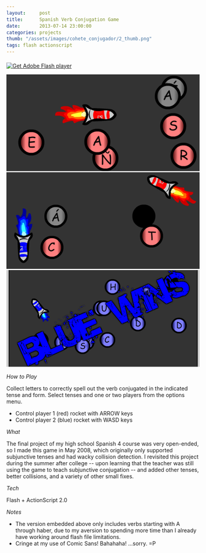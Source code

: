 ```yaml
---
layout:     post
title:      Spanish Verb Conjugation Game
date:       2013-07-14 23:00:00
categories: projects
thumb: "/assets/images/cohete_conjugador/2_thumb.png"
tags: flash actionscript
---
```


<div id="flashContent">
    <object classid="clsid:d27cdb6e-ae6d-11cf-96b8-444553540000" width="800" height="600" id="cohete_conjugador" align="middle">
        <param name="movie" value="/assets/projects/cohete_conjugador/cohete_conjugador_verbs_incl.swf" />
        <param name="quality" value="high" />
        <param name="bgcolor" value="#ffffff" />
        <param name="play" value="true" />
        <param name="loop" value="true" />
        <param name="wmode" value="window" />
        <param name="scale" value="showall" />
        <param name="menu" value="true" />
        <param name="devicefont" value="false" />
        <param name="salign" value="" />
        <param name="allowScriptAccess" value="sameDomain" />
        <!--[if !IE]>-->
        <object type="application/x-shockwave-flash" data="/assets/projects/cohete_conjugador/cohete_conjugador_verbs_incl.swf" width="800" height="600">
            <param name="movie" value="/assets/projects/cohete_conjugador/cohete_conjugador_verbs_incl.swf" />
            <param name="quality" value="high" />
            <param name="bgcolor" value="#ffffff" />
            <param name="play" value="true" />
            <param name="loop" value="true" />
            <param name="wmode" value="window" />
            <param name="scale" value="showall" />
            <param name="menu" value="true" />
            <param name="devicefont" value="false" />
            <param name="salign" value="" />
            <param name="allowScriptAccess" value="sameDomain" />
        <!--<![endif]-->
            <a href="http://www.adobe.com/go/getflash">
                <img src="http://www.adobe.com/images/shared/download_buttons/get_flash_player.gif" alt="Get Adobe Flash player" />
            </a>
        <!--[if !IE]>-->
        </object>
        <!--<![endif]-->
    </object>
</div>

[![Singleplayer][thumb1]][img1] [![Multiplayer][thumb2]][img2] [![Victory][thumb3]][img3]

*How to Play*

Collect letters to correctly spell out the verb conjugated in the indicated
tense and form. Select tenses and one or two players from the options menu.

* Control player 1 (red) rocket with ARROW keys
* Control player 2 (blue) rocket with WASD keys

*What*

The final project of my high school Spanish 4 course was very open-ended, so I
made this game in May 2008, which originally only supported subjunctive tenses
and had wacky collision detection. I revisited this project during the summer
after college -- upon learning that the teacher was still using the game to
teach subjunctive conjugation -- and added other tenses, better collisions, and
a variety of other small fixes.

*Tech*

Flash + ActionScript 2.0

*Notes*

* The version embedded above only includes verbs starting with A through
haber, due to my aversion to spending more time than I already have working
around flash file limitations.
* Cringe at my use of Comic Sans! Bahahaha! ...sorry. =P


[thumb1]: /assets/images/cohete_conjugador/1_thumb.png "Singleplayer"
[thumb2]: /assets/images/cohete_conjugador/2_thumb.png "Multiplayer"
[thumb3]: /assets/images/cohete_conjugador/3_thumb.png "Victory"
[img1]: /assets/images/cohete_conjugador/singleplayer.png
[img2]: /assets/images/cohete_conjugador/multiplayer.png
[img3]: /assets/images/cohete_conjugador/victory.png
